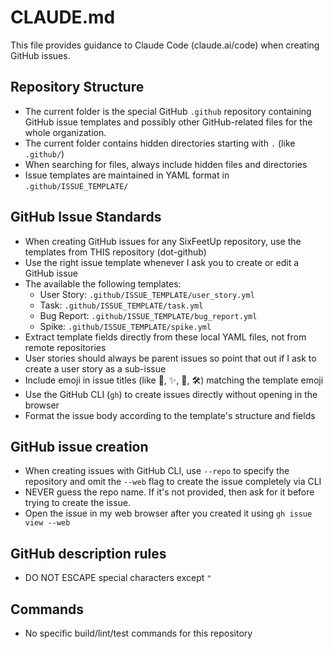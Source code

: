 # CLAUDE.md

This file provides guidance to Claude Code (claude.ai/code) when creating GitHub issues.

## Repository Structure
- The current folder is the special GitHub `.github` repository containing GitHub issue templates and possibly other GitHub-related files for the whole organization.
- The current folder contains hidden directories starting with `.` (like `.github/`)
- When searching for files, always include hidden files and directories
- Issue templates are maintained in YAML format in `.github/ISSUE_TEMPLATE/`

## GitHub Issue Standards
- When creating GitHub issues for any SixFeetUp repository, use the templates from THIS repository (dot-github)
- Use the right issue template whenever I ask you to create or edit a GitHub issue
- The available the following templates:
  - User Story: `.github/ISSUE_TEMPLATE/user_story.yml`
  - Task: `.github/ISSUE_TEMPLATE/task.yml`
  - Bug Report: `.github/ISSUE_TEMPLATE/bug_report.yml`
  - Spike: `.github/ISSUE_TEMPLATE/spike.yml`
- Extract template fields directly from these local YAML files, not from remote repositories
- User stories should always be parent issues so point that out if I ask to create a user story as a sub-issue
- Include emoji in issue titles (like 🐞, ✨, 🌵, 🛠️) matching the template emoji
- Use the GitHub CLI (`gh`) to create issues directly without opening in the browser
- Format the issue body according to the template's structure and fields

## GitHub issue creation
- When creating issues with GitHub CLI, use `--repo` to specify the repository and omit the `--web` flag to create the issue completely via CLI
- NEVER guess the repo name. If it's not provided, then ask for it before trying to create the issue.
- Open the issue in my web browser after you created it using `gh issue view --web`

## GitHub description rules
- DO NOT ESCAPE special characters except `"`

## Commands
- No specific build/lint/test commands for this repository
